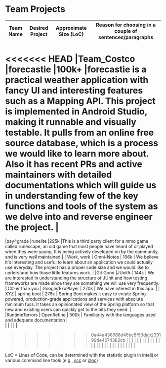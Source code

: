 # Team Projects

| Team Name  | Desired Project | Approximate Size (LoC) | Reason for choosing in a couple of sentences/paragraphs |
|------------|-----------------|------------------------|---------------------------------------------------------|
<<<<<<< HEAD
|Team_Costco |forecastie       |100k+                    |forecastie is a practical weather application with fancy UI and interesting features such as a Mapping API. This project is implemented in Android Studio, making it runnable and visually testable. It pulls from an online free source database, which is a process we would like to learn more about. Also it has recent PRs and active maintainers with detailed documentations which will guide us in understanding few of the key functions and tools of the system as we delve into and reverse engineer the project.                                                         |
=======
|pay4grade   |runelite         |295k                    |This is a third party client for a mmo game called runescape, an old game that most people have heard of or played when they were young. It is being actively developed on by the community, and is very well maintained.|
| Work, work |   Omni-Notes    |         106k           | We believe it's interesting and useful to learn about an application we could actually use everyday. The project has a proper code size and we would like to understand how those little features work. |
|Git Good    |JUnit5           | 144k                   | We are interested in understanding the structure of JUnit and how testing frameworks are made since they are something we will use very frequently.
| C#-er than you | Google/ExoPlayer | 270k              | We have interest in this app.                           |
| XYZ       | spring boot     | 278k                   | Spring Boot makes it easy to create Spring-powered, production-grade applications and services with absolute minimum fuss. It takes an opinionated view of the Spring platform so that new and existing users can quickly get to the bits they need. |
|RuntimeTerrors |  OpenRefine  |       500k             | Familiarity with the languages used and adequate documentation  |                                                      
|            |                 |                        |                                                         |
>>>>>>> 0a44a438968d48bc8f53dab239199de4074382cb
|            |                 |                        |                                                         |
|            |                 |                        |                                                         |
|            |                 |                        |                                                         |
|            |                 |                        |                                                         |
|            |                 |                        |                                                         |
|            |                 |                        |                                                         |

LoC = Lines of Code, can be determined with the statistic plugin in intelij or various command line tools (e.g., [scc](https://github.com/boyter/scc) or [cloc](https://github.com/AlDanial/cloc))
